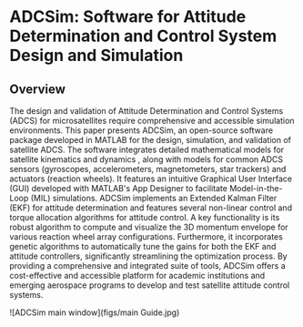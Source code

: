 # ADCSim: Software for Attitude Determination and Control System Design and Simulation
## Overview
The design and validation of Attitude Determination and Control Systems (ADCS) for microsatellites require comprehensive and accessible simulation environments. This paper presents ADCSim, an open-source software package developed in MATLAB for the design, simulation, and validation of satellite ADCS. The software integrates detailed mathematical models for satellite kinematics and dynamics , along with models for common ADCS sensors (gyroscopes, accelerometers, magnetometers, star trackers) and actuators (reaction wheels). It features an intuitive Graphical User Interface (GUI) developed with MATLAB's App Designer to facilitate Model-in-the-Loop (MIL) simulations. ADCSim implements an Extended Kalman Filter (EKF) for attitude determination and features several non-linear control and torque allocation algorithms for attitude control. A key functionality is its robust algorithm to compute and visualize the 3D momentum envelope for various reaction wheel array configurations. Furthermore, it incorporates genetic algorithms to automatically tune the gains for both the EKF and attitude controllers, significantly streamlining the optimization process. By providing a comprehensive and integrated suite of tools, ADCSim offers a cost-effective and accessible platform for academic institutions and emerging aerospace programs to develop and test satellite attitude control systems.

![ADCSim main window](figs/main Guide.jpg)
